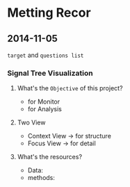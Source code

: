 
# Metting Recor

## 2014-11-05

`target` and `questions list`

### Signal Tree Visualization

1. What's the `Objective` of this project?

	- for Monitor
	- for Analysis

2. Two View

	- Context View -> for structure
	- Focus View -> for detail

3. What's the resources?

	- Data:
	- methods:


